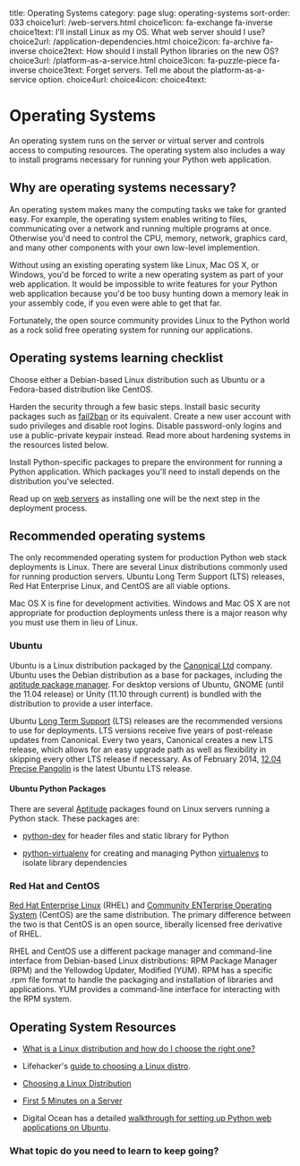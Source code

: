 title: Operating Systems
category: page
slug: operating-systems
sort-order: 033
choice1url: /web-servers.html
choice1icon: fa-exchange fa-inverse
choice1text: I'll install Linux as my OS. What web server should I use?
choice2url: /application-dependencies.html
choice2icon: fa-archive fa-inverse
choice2text: How should I install Python libraries on the new OS?
choice3url: /platform-as-a-service.html
choice3icon: fa-puzzle-piece fa-inverse
choice3text: Forget servers. Tell me about the platform-as-a-service option.
choice4url:
choice4icon:
choice4text:


# Operating Systems
An operating system runs on the server or virtual server and controls access 
to computing resources. The operating system also includes a way to install
programs necessary for running your Python web application.


## Why are operating systems necessary?
An operating system makes many the computing tasks we take for granted easy.
For example, the operating system enables writing to files, 
communicating over a network and running multiple programs at once. 
Otherwise you'd need to control the CPU, memory, network, graphics card, 
and many other components with your own low-level implemention.

Without using an existing operating system like Linux, Mac OS X, or Windows,
you'd be forced to write a new operating system as part of your web 
application.  It would be impossible to write features for your Python 
web application because you'd be too busy hunting down a memory leak in 
your assembly code, if you even were able to get that far.

Fortunately, the open source community provides Linux to the Python world 
as a rock solid free operating system for running our applications.


## Operating systems learning checklist
<i class="fa fa-check-square-o"></i>
Choose either a Debian-based Linux distribution such as Ubuntu or a 
Fedora-based distribution like CentOS.

<i class="fa fa-check-square-o"></i>
Harden the security through a few basic steps. Install basic security 
packages such as [fail2ban](http://www.fail2ban.org/wiki/index.php/Main_Page) 
or its equivalent. Create a new user account with sudo privileges and disable
root logins. Disable password-only logins and use a public-private keypair 
instead. Read more about hardening systems in the resources listed below.

<i class="fa fa-check-square-o"></i>
Install Python-specific packages to prepare the environment for running a
Python application. Which packages you'll need to install depends on the 
distribution you've selected.

<i class="fa fa-check-square-o"></i>
Read up on [web servers](/web-servers.html) as installing one will be the 
next step in the deployment process.


## Recommended operating systems
The only recommended operating system for production Python web stack 
deployments is Linux. There are several Linux distributions commonly used 
for running production servers. Ubuntu Long Term Support (LTS) releases, 
Red Hat Enterprise Linux, and CentOS are all viable options. 

Mac OS X is fine for development activities. Windows and Mac 
OS X are not appropriate for production deployments unless there is a 
major reason why you must use them in lieu of Linux.

### Ubuntu
Ubuntu is a Linux distribution packaged by the 
[Canonical Ltd](http://www.canonical.com/) company. Ubuntu uses the
Debian distribution as a base for packages, including the 
[aptitude package manager](http://wiki.debian.org/Apt). For desktop versions 
of Ubuntu, GNOME (until the 11.04 release) or Unity (11.10 through current)
is bundled with the distribution to provide a user interface.

Ubuntu [Long Term Support](https://wiki.ubuntu.com/LTS) (LTS) releases
are the recommended versions to use for deployments. LTS versions receive
five years of post-release updates from Canonical. Every two years, Canonical 
creates a new LTS release, which allows for an easy upgrade path as well 
as flexibility in skipping every other LTS release if necessary. As of
February 2014, 
[12.04 Precise Pangolin](http://releases.ubuntu.com/precise/)
is the latest Ubuntu LTS release.


#### Ubuntu Python Packages
There are several 
[Aptitude](https://help.ubuntu.com/12.04/serverguide/aptitude.html)
packages found on Linux servers running a Python stack. These packages are: 

* [python-dev](http://packages.ubuntu.com/precise/python-dev) for header
  files and static library for Python

* [python-virtualenv](http://packages.ubuntu.com/precise/python-virtualenv)
  for creating and managing Python 
  [virtualenvs](http://www.virtualenv.org/en/latest/) to isolate library
  dependencies


### Red Hat and CentOS
[Red Hat Enterprise Linux](http://www.redhat.com/products/enterprise-linux/)
(RHEL) and [Community ENTerprise Operating System](http://www.centos.org/)
(CentOS) are the same distribution. The primary difference between the two 
is that CentOS is an open source, liberally licensed free derivative of RHEL.

RHEL and CentOS use a different package manager and command-line interface 
from Debian-based Linux distributions: RPM Package Manager (RPM) and the 
Yellowdog Updater, Modified (YUM). RPM has a specific .rpm file format
to handle the packaging and installation of libraries and applications. YUM
provides a command-line interface for interacting with the RPM system.


## Operating System Resources
* [What is a Linux distribution and how do I choose the right one?](http://www.linux.org/threads/selecting-a-linux-distribution.4087/)

* Lifehacker's [guide to choosing a Linux distro](http://lifehacker.com/5889950/how-to-find-the-perfect-linux-distribution-for-you).

* [Choosing a Linux Distribution](http://www.rackspace.com/knowledge_center/article/choosing-a-linux-distribution)

* [First 5 Minutes on a Server](http://plusbryan.com/my-first-5-minutes-on-a-server-or-essential-security-for-linux-servers)

* Digital Ocean has a detailed 
  [walkthrough for setting up Python web applications on Ubuntu](https://www.digitalocean.com/community/articles/how-to-set-up-ubuntu-cloud-servers-for-python-web-applications).

### What topic do you need to learn to keep going?
